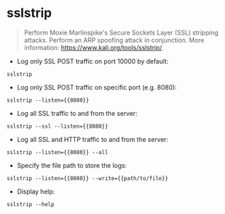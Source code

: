 # sslstrip

> Perform Moxie Marlinspike's Secure Sockets Layer (SSL) stripping attacks.
> Perform an ARP spoofing attack in conjunction.
> More information: <https://www.kali.org/tools/sslstrip/>.

- Log only SSL POST traffic on port 10000 by default:

`sslstrip`

- Log only SSL POST traffic on specific port (e.g. 8080):

`sslstrip --listen={{8080}}`

- Log all SSL traffic to and from the server:

`sslstrip --ssl --listen={{8080}}`

- Log all SSL and HTTP traffic to and from the server:

`sslstrip --listen={{8080}} --all`

- Specify the file path to store the logs:

`sslstrip --listen={{8080}} --write={{path/to/file}}`

- Display help:

`sslstrip --help`
